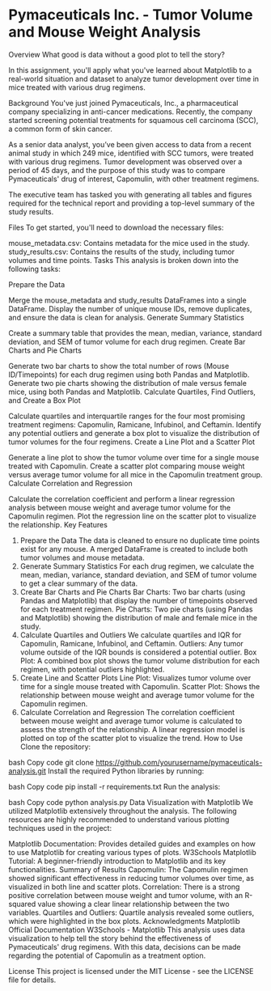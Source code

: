 # Pymaceuticals Inc. - Tumor Volume and Mouse Weight Analysis
Overview
What good is data without a good plot to tell the story?

In this assignment, you'll apply what you've learned about Matplotlib to a real-world situation and dataset to analyze tumor development over time in mice treated with various drug regimens.

Background
You've just joined Pymaceuticals, Inc., a pharmaceutical company specializing in anti-cancer medications. Recently, the company started screening potential treatments for squamous cell carcinoma (SCC), a common form of skin cancer.

As a senior data analyst, you’ve been given access to data from a recent animal study in which 249 mice, identified with SCC tumors, were treated with various drug regimens. Tumor development was observed over a period of 45 days, and the purpose of this study was to compare Pymaceuticals' drug of interest, Capomulin, with other treatment regimens.

The executive team has tasked you with generating all tables and figures required for the technical report and providing a top-level summary of the study results.

Files
To get started, you'll need to download the necessary files:

mouse_metadata.csv: Contains metadata for the mice used in the study.
study_results.csv: Contains the results of the study, including tumor volumes and time points.
Tasks
This analysis is broken down into the following tasks:

Prepare the Data

Merge the mouse_metadata and study_results DataFrames into a single DataFrame.
Display the number of unique mouse IDs, remove duplicates, and ensure the data is clean for analysis.
Generate Summary Statistics

Create a summary table that provides the mean, median, variance, standard deviation, and SEM of tumor volume for each drug regimen.
Create Bar Charts and Pie Charts

Generate two bar charts to show the total number of rows (Mouse ID/Timepoints) for each drug regimen using both Pandas and Matplotlib.
Generate two pie charts showing the distribution of male versus female mice, using both Pandas and Matplotlib.
Calculate Quartiles, Find Outliers, and Create a Box Plot

Calculate quartiles and interquartile ranges for the four most promising treatment regimens: Capomulin, Ramicane, Infubinol, and Ceftamin.
Identify any potential outliers and generate a box plot to visualize the distribution of tumor volumes for the four regimens.
Create a Line Plot and a Scatter Plot

Generate a line plot to show the tumor volume over time for a single mouse treated with Capomulin.
Create a scatter plot comparing mouse weight versus average tumor volume for all mice in the Capomulin treatment group.
Calculate Correlation and Regression

Calculate the correlation coefficient and perform a linear regression analysis between mouse weight and average tumor volume for the Capomulin regimen.
Plot the regression line on the scatter plot to visualize the relationship.
Key Features
1. Prepare the Data
The data is cleaned to ensure no duplicate time points exist for any mouse.
A merged DataFrame is created to include both tumor volumes and mouse metadata.
2. Generate Summary Statistics
For each drug regimen, we calculate the mean, median, variance, standard deviation, and SEM of tumor volume to get a clear summary of the data.
3. Create Bar Charts and Pie Charts
Bar Charts: Two bar charts (using Pandas and Matplotlib) that display the number of timepoints observed for each treatment regimen.
Pie Charts: Two pie charts (using Pandas and Matplotlib) showing the distribution of male and female mice in the study.
4. Calculate Quartiles and Outliers
We calculate quartiles and IQR for Capomulin, Ramicane, Infubinol, and Ceftamin.
Outliers: Any tumor volume outside of the IQR bounds is considered a potential outlier.
Box Plot: A combined box plot shows the tumor volume distribution for each regimen, with potential outliers highlighted.
5. Create Line and Scatter Plots
Line Plot: Visualizes tumor volume over time for a single mouse treated with Capomulin.
Scatter Plot: Shows the relationship between mouse weight and average tumor volume for the Capomulin regimen.
6. Calculate Correlation and Regression
The correlation coefficient between mouse weight and average tumor volume is calculated to assess the strength of the relationship.
A linear regression model is plotted on top of the scatter plot to visualize the trend.
How to Use
Clone the repository:

bash
Copy code
git clone https://github.com/yourusername/pymaceuticals-analysis.git
Install the required Python libraries by running:

bash
Copy code
pip install -r requirements.txt
Run the analysis:

bash
Copy code
python analysis.py
Data Visualization with Matplotlib
We utilized Matplotlib extensively throughout the analysis. The following resources are highly recommended to understand various plotting techniques used in the project:

Matplotlib Documentation: Provides detailed guides and examples on how to use Matplotlib for creating various types of plots.
W3Schools Matplotlib Tutorial: A beginner-friendly introduction to Matplotlib and its key functionalities.
Summary of Results
Capomulin: The Capomulin regimen showed significant effectiveness in reducing tumor volumes over time, as visualized in both line and scatter plots.
Correlation: There is a strong positive correlation between mouse weight and tumor volume, with an R-squared value showing a clear linear relationship between the two variables.
Quartiles and Outliers: Quartile analysis revealed some outliers, which were highlighted in the box plots.
Acknowledgments
Matplotlib Official Documentation
W3Schools - Matplotlib
This analysis uses data visualization to help tell the story behind the effectiveness of Pymaceuticals' drug regimens. With this data, decisions can be made regarding the potential of Capomulin as a treatment option.

License
This project is licensed under the MIT License - see the LICENSE file for details.

